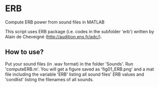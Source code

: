 # ERB
Compute ERB power from sound files in MATLAB

This script uses ERB package (i.e. codes in the subfolder 'erb') written by Alain de Cheveigné (http://audition.ens.fr/adc/).

## How to use? 
Put your sound files (in .wav format) in the folder 'Sounds'.
Run 'computeERB.m'. 
You will get a figure saved as 'fig01_ERB.png' and a mat file including the variable 'ERB' listing all sound files' ERB values and 'condlist' listing the filenames of all sounds.
